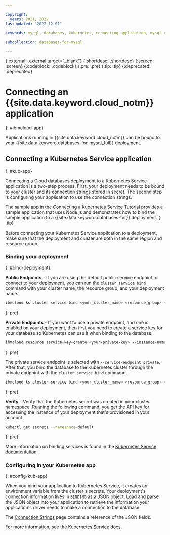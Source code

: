 ```yaml
---

copyright:
  years: 2021, 2022
lastupdated: "2022-12-01"

keywords: mysql, databases, kubernetes, connecting application, mysql connection strings

subcollection: databases-for-mysql

---
```


{:external: .external target="_blank"}
{:shortdesc: .shortdesc}
{:screen: .screen}
{:codeblock: .codeblock}
{:pre: .pre}
{:tip: .tip}
{:deprecated: .deprecated}


# Connecting an {{site.data.keyword.cloud_notm}} application
{: #ibmcloud-app}

Applications running in {{site.data.keyword.cloud_notm}} can be bound to your {{site.data.keyword.databases-for-mysql_full}} deployment. 

## Connecting a Kubernetes Service application
{: #kub-app}

Connecting a Cloud databases deployment to a Kubernetes Service application is a two-step process. First, your deployment needs to be bound to your cluster and its connection strings stored in secret. The second step is configuring your application to use the connection strings.

The sample app in the [Connecting a Kubernetes Service Tutorial](/docs/databases-for-mysql?topic=cloud-databases-tutorial-k8s-app) provides a sample application that uses Node.js and demonstrates how to bind the sample application to a {{site.data.keyword.databases-for}} deployment.
{: .tip}

Before connecting your Kubernetes Service application to a deployment, make sure that the deployment and cluster are both in the same region and resource group.

### Binding your deployment
{: #bind-deployment}

**Public Endpoints** -  If you are using the default public service endpoint to connect to your deployment, you can run the `cluster service bind` command with your cluster name, the resource group, and your deployment name.
```sh
ibmcloud ks cluster service bind <your_cluster_name> <resource_group> <your_database_deployment>
```
{: pre}

**Private Endpoints** - If you want to use a private endpoint, and one is enabled on your deployment, then first you need to create a service key for your database so Kubernetes can use it when binding to the database. 
```sh
ibmcloud resource service-key-create <your-private-key> --instance-name <your_database_deployment> --service-endpoint private  
```
{: pre}

The private service endpoint is selected with `--service-endpoint private`. After that, you bind the database to the Kubernetes cluster through the private endpoint with the `cluster service bind` command.
```sh
ibmcloud ks cluster service bind <your_cluster_name> <resource_group> <your_database_deployment> --key <your-private-key>
```
{: pre}

**Verify** - Verify that the Kubernetes secret was created in your cluster namespace. Running the following command, you get the API key for accessing the instance of your deployment that's provisioned in your account.
```sh
kubectl get secrets --namespace=default
```
{: pre}

More information on binding services is found in the [Kubernetes Service documentation](/docs/containers?topic=containers-service-binding#bind-services).

### Configuring in your Kubernetes app 
{: #config-kub-app}

When you bind your application to Kubernetes Service, it creates an environment variable from the cluster's secrets. Your deployment's connection information lives in `BINDING` as a JSON object. Load and parse the JSON object into your application to retrieve the information your application's driver needs to make a connection to the database. 

The [Connection Strings](/docs/databases-for-mysql?topic=databases-for-mysql-connection-strings#connection-string-breakdown) page contains a reference of the JSON fields.

For more information, see the [Kubernetes Service docs](https://cloud.ibm.com/docs/containers?topic=containers-service-binding#reference_secret).

